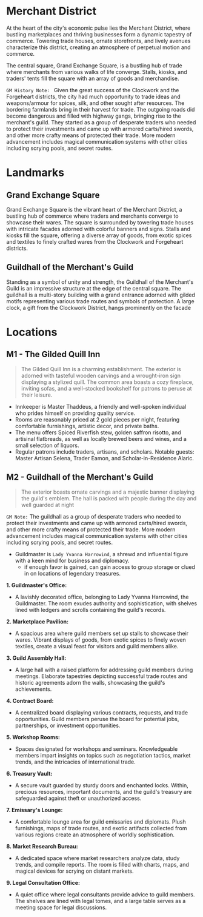 # Merchant District

At the heart of the city's economic pulse lies the Merchant District, where bustling marketplaces and thriving businesses form a dynamic tapestry of commerce. Towering trade houses, ornate storefronts, and lively avenues characterize this district, creating an atmosphere of perpetual motion and commerce.

The central square, Grand Exchange Square, is a bustling hub of trade where merchants from various walks of life converge. Stalls, kiosks, and traders' tents fill the square with an array of goods and merchandise.

`GM History Note: ` Given the great success of the Clockwork and the Forgeheart districts, the city had much opportunity to trade ideas and weapons/armour for spices, silk, and other sought after resources. The bordering farmlands bring in their harvest for trade. The outgoing roads did become dangerous and filled with highway gangs, bringing rise to the merchant's guild. They started as a group of desperate traders who needed to protect their investments and came up with armored carts/hired swords, and other more crafty means of protected their trade. More modern advancement includes magical communication systems with other cities including scrying pools, and secret routes.

# Landmarks

## Grand Exchange Square

Grand Exchange Square is the vibrant heart of the Merchant District, a bustling hub of commerce where traders and merchants converge to showcase their wares. The square is surrounded by towering trade houses with intricate facades adorned with colorful banners and signs. Stalls and kiosks fill the square, offering a diverse array of goods, from exotic spices and textiles to finely crafted wares from the Clockwork and Forgeheart districts.

## Guildhall of the Merchant's Guild

Standing as a symbol of unity and strength, the Guildhall of the Merchant's Guild is an impressive structure at the edge of the central square. The guildhall is a multi-story building with a grand entrance adorned with gilded motifs representing various trade routes and symbols of protection. A large clock, a gift from the Clockwork District, hangs prominently on the facade

# Locations

## M1 - The Gilded Quill Inn

> The Gilded Quill Inn is a charming establishment. The exterior is adorned with tasteful wooden carvings and a wrought-iron sign displaying a stylized quill. The common area boasts a cozy fireplace, inviting sofas, and a well-stocked bookshelf for patrons to peruse at their leisure.

- Innkeeper is Master Thaddeus, a friendly and well-spoken individual who prides himself on providing quality service.
- Rooms are reasonably priced at 2 gold pieces per night, featuring comfortable furnishings, artistic decor, and private baths.
- The menu offers Spiced Riverfish stew, golden saffron risotto, and artisinal flatbreads, as well as locally brewed beers and wines, and a small selection of liquors.
- Regular patrons include traders, artisans, and scholars. Notable guests: Master Artisan Selena, Trader Eamon, and Scholar-in-Residence Alaric.

## M2 - Guildhall of the Merchant's Guild

> The exterior boasts ornate carvings and a majestic banner displaying the guild's emblem. The hall is packed with people during the day and well guarded at night

`GM Note:` The guildhall as a group of desperate traders who needed to protect their investments and came up with armored carts/hired swords, and other more crafty means of protected their trade. More modern advancement includes magical communication systems with other cities including scrying pools, and secret routes.

- Guildmaster is `Lady Yvanna Harrowind`, a shrewd and influential figure with a keen mind for business and diplomacy.
    - if enough favor is gained, can gain access to group storage or clued in on locations of legendary treasures.

**1. Guildmaster's Office:**
   - A lavishly decorated office, belonging to Lady Yvanna Harrowind, the Guildmaster. The room exudes authority and sophistication, with shelves lined with ledgers and scrolls containing the guild's records.

**2. Marketplace Pavilion:**
   - A spacious area where guild members set up stalls to showcase their wares. Vibrant displays of goods, from exotic spices to finely woven textiles, create a visual feast for visitors and guild members alike.

**3. Guild Assembly Hall:**
   - A large hall with a raised platform for addressing guild members during meetings. Elaborate tapestries depicting successful trade routes and historic agreements adorn the walls, showcasing the guild's achievements.

**4. Contract Board:**
   - A centralized board displaying various contracts, requests, and trade opportunities. Guild members peruse the board for potential jobs, partnerships, or investment opportunities.

**5. Workshop Rooms:**
   - Spaces designated for workshops and seminars. Knowledgeable members impart insights on topics such as negotiation tactics, market trends, and the intricacies of international trade.

**6. Treasury Vault:**
   - A secure vault guarded by sturdy doors and enchanted locks. Within, precious resources, important documents, and the guild's treasury are safeguarded against theft or unauthorized access.

**7. Emissary's Lounge:**
   - A comfortable lounge area for guild emissaries and diplomats. Plush furnishings, maps of trade routes, and exotic artifacts collected from various regions create an atmosphere of worldly sophistication.

**8. Market Research Bureau:**
   - A dedicated space where market researchers analyze data, study trends, and compile reports. The room is filled with charts, maps, and magical devices for scrying on distant markets.

**9. Legal Consultation Office:**
   - A quiet office where legal consultants provide advice to guild members. The shelves are lined with legal tomes, and a large table serves as a meeting space for legal discussions.




